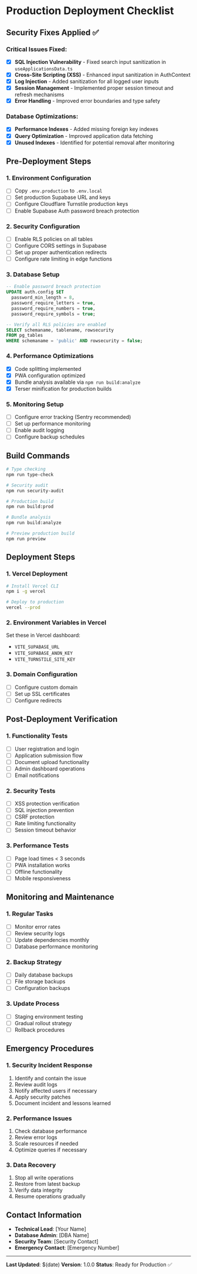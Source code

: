 # Production Deployment Checklist

## Security Fixes Applied ✅

### Critical Issues Fixed:
- [x] **SQL Injection Vulnerability** - Fixed search input sanitization in `useApplicationsData.ts`
- [x] **Cross-Site Scripting (XSS)** - Enhanced input sanitization in AuthContext
- [x] **Log Injection** - Added sanitization for all logged user inputs
- [x] **Session Management** - Implemented proper session timeout and refresh mechanisms
- [x] **Error Handling** - Improved error boundaries and type safety

### Database Optimizations:
- [x] **Performance Indexes** - Added missing foreign key indexes
- [x] **Query Optimization** - Improved application data fetching
- [x] **Unused Indexes** - Identified for potential removal after monitoring

## Pre-Deployment Steps

### 1. Environment Configuration
- [ ] Copy `.env.production` to `.env.local`
- [ ] Set production Supabase URL and keys
- [ ] Configure Cloudflare Turnstile production keys
- [ ] Enable Supabase Auth password breach protection

### 2. Security Configuration
- [ ] Enable RLS policies on all tables
- [ ] Configure CORS settings in Supabase
- [ ] Set up proper authentication redirects
- [ ] Configure rate limiting in edge functions

### 3. Database Setup
```sql
-- Enable password breach protection
UPDATE auth.config SET 
  password_min_length = 8,
  password_require_letters = true,
  password_require_numbers = true,
  password_require_symbols = true;

-- Verify all RLS policies are enabled
SELECT schemaname, tablename, rowsecurity 
FROM pg_tables 
WHERE schemaname = 'public' AND rowsecurity = false;
```

### 4. Performance Optimizations
- [x] Code splitting implemented
- [x] PWA configuration optimized
- [x] Bundle analysis available via `npm run build:analyze`
- [x] Terser minification for production builds

### 5. Monitoring Setup
- [ ] Configure error tracking (Sentry recommended)
- [ ] Set up performance monitoring
- [ ] Enable audit logging
- [ ] Configure backup schedules

## Build Commands

```bash
# Type checking
npm run type-check

# Security audit
npm run security-audit

# Production build
npm run build:prod

# Bundle analysis
npm run build:analyze

# Preview production build
npm run preview
```

## Deployment Steps

### 1. Vercel Deployment
```bash
# Install Vercel CLI
npm i -g vercel

# Deploy to production
vercel --prod
```

### 2. Environment Variables in Vercel
Set these in Vercel dashboard:
- `VITE_SUPABASE_URL`
- `VITE_SUPABASE_ANON_KEY`
- `VITE_TURNSTILE_SITE_KEY`

### 3. Domain Configuration
- [ ] Configure custom domain
- [ ] Set up SSL certificates
- [ ] Configure redirects

## Post-Deployment Verification

### 1. Functionality Tests
- [ ] User registration and login
- [ ] Application submission flow
- [ ] Document upload functionality
- [ ] Admin dashboard operations
- [ ] Email notifications

### 2. Security Tests
- [ ] XSS protection verification
- [ ] SQL injection prevention
- [ ] CSRF protection
- [ ] Rate limiting functionality
- [ ] Session timeout behavior

### 3. Performance Tests
- [ ] Page load times < 3 seconds
- [ ] PWA installation works
- [ ] Offline functionality
- [ ] Mobile responsiveness

## Monitoring and Maintenance

### 1. Regular Tasks
- [ ] Monitor error rates
- [ ] Review security logs
- [ ] Update dependencies monthly
- [ ] Database performance monitoring

### 2. Backup Strategy
- [ ] Daily database backups
- [ ] File storage backups
- [ ] Configuration backups

### 3. Update Process
- [ ] Staging environment testing
- [ ] Gradual rollout strategy
- [ ] Rollback procedures

## Emergency Procedures

### 1. Security Incident Response
1. Identify and contain the issue
2. Review audit logs
3. Notify affected users if necessary
4. Apply security patches
5. Document incident and lessons learned

### 2. Performance Issues
1. Check database performance
2. Review error logs
3. Scale resources if needed
4. Optimize queries if necessary

### 3. Data Recovery
1. Stop all write operations
2. Restore from latest backup
3. Verify data integrity
4. Resume operations gradually

## Contact Information
- **Technical Lead**: [Your Name]
- **Database Admin**: [DBA Name]
- **Security Team**: [Security Contact]
- **Emergency Contact**: [Emergency Number]

---

**Last Updated**: $(date)
**Version**: 1.0.0
**Status**: Ready for Production ✅
